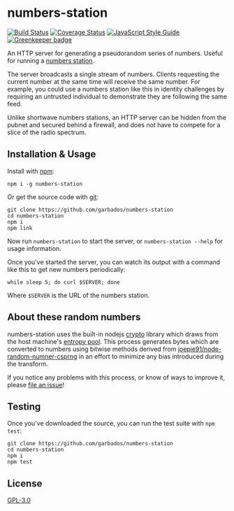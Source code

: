 # numbers-station

[![Build Status](https://travis-ci.org/garbados/numbers-station.svg?branch=master)](https://travis-ci.org/garbados/numbers-station)
[![Coverage Status](https://coveralls.io/repos/github/garbados/numbers-station/badge.svg?branch=master)](https://coveralls.io/github/garbados/numbers-station?branch=master)
[![JavaScript Style Guide](https://img.shields.io/badge/code_style-standard-brightgreen.svg)](https://standardjs.com)
[![Greenkeeper badge](https://badges.greenkeeper.io/garbados/numbers-station.svg)](https://greenkeeper.io/)

An HTTP server for generating a pseudorandom series of numbers. Useful for running a [numbers station](https://en.wikipedia.org/wiki/Numbers_station).

The server broadcasts a single stream of numbers. Clients requesting the current number at the same time will receive the same number. For example, you could use a numbers station like this in identity challenges by requiring an untrusted individual to demonstrate they are following the same feed.

Unlike shortwave numbers stations, an HTTP server can be hidden from the pubnet and secured behind a firewall, and does not have to compete for a slice of the radio spectrum.

## Installation & Usage

Install with [npm](https://www.npmjs.com/):

```
npm i -g numbers-station
```

Or get the source code with [git](https://git-scm.com/):

```
git clone https://github.com/garbados/numbers-station
cd numbers-station
npm i
npm link
```

Now run `numbers-station` to start the server, or `numbers-station --help` for usage information.

Once you've started the server, you can watch its output with a command like this to get new numbers periodically:

```
while sleep 5; do curl $SERVER; done
```

Where `$SERVER` is the URL of the numbers station.

## About these random numbers

numbers-station uses the built-in nodejs [crypto](https://nodejs.org/api/crypto.html) library which draws from the host machine's [entropy pool](https://en.wikipedia.org/wiki/Entropy_(computing)). This process generates bytes which are converted to numbers using bitwise methods derived from [joepie91/node-random-numner-csprng](https://github.com/joepie91/node-random-number-csprng) in an effort to minimize any bias introduced during the transform.

If you notice any problems with this process, or know of ways to improve it, please [file an issue](https://github.com/garbados/numbers-station/issues)!

## Testing

Once you've downloaded the source, you can run the test suite with `npm test`:

```
git clone https://github.com/garbados/numbers-station
cd numbers-station
npm i
npm test
```

## License

[GPL-3.0](./LICENSE)
